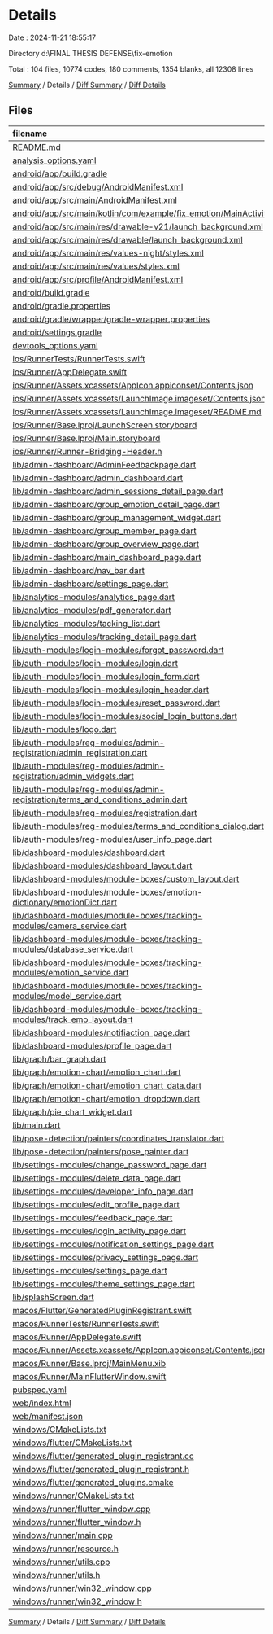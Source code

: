 # Details

Date : 2024-11-21 18:55:17

Directory d:\\FINAL THESIS DEFENSE\\fix-emotion

Total : 104 files,  10774 codes, 180 comments, 1354 blanks, all 12308 lines

[Summary](results.md) / Details / [Diff Summary](diff.md) / [Diff Details](diff-details.md)

## Files
| filename | language | code | comment | blank | total |
| :--- | :--- | ---: | ---: | ---: | ---: |
| [README.md](/README.md) | Markdown | 26 | 0 | 16 | 42 |
| [analysis_options.yaml](/analysis_options.yaml) | YAML | 1 | 0 | 1 | 2 |
| [android/app/build.gradle](/android/app/build.gradle) | Gradle | 71 | 0 | 14 | 85 |
| [android/app/src/debug/AndroidManifest.xml](/android/app/src/debug/AndroidManifest.xml) | XML | 3 | 4 | 1 | 8 |
| [android/app/src/main/AndroidManifest.xml](/android/app/src/main/AndroidManifest.xml) | XML | 53 | 12 | 9 | 74 |
| [android/app/src/main/kotlin/com/example/fix_emotion/MainActivity.kt](/android/app/src/main/kotlin/com/example/fix_emotion/MainActivity.kt) | Kotlin | 3 | 0 | 3 | 6 |
| [android/app/src/main/res/drawable-v21/launch_background.xml](/android/app/src/main/res/drawable-v21/launch_background.xml) | XML | 4 | 7 | 2 | 13 |
| [android/app/src/main/res/drawable/launch_background.xml](/android/app/src/main/res/drawable/launch_background.xml) | XML | 4 | 7 | 2 | 13 |
| [android/app/src/main/res/values-night/styles.xml](/android/app/src/main/res/values-night/styles.xml) | XML | 9 | 9 | 1 | 19 |
| [android/app/src/main/res/values/styles.xml](/android/app/src/main/res/values/styles.xml) | XML | 9 | 9 | 1 | 19 |
| [android/app/src/profile/AndroidManifest.xml](/android/app/src/profile/AndroidManifest.xml) | XML | 3 | 4 | 1 | 8 |
| [android/build.gradle](/android/build.gradle) | Gradle | 16 | 0 | 3 | 19 |
| [android/gradle.properties](/android/gradle.properties) | Properties | 3 | 0 | 1 | 4 |
| [android/gradle/wrapper/gradle-wrapper.properties](/android/gradle/wrapper/gradle-wrapper.properties) | Properties | 5 | 1 | 1 | 7 |
| [android/settings.gradle](/android/settings.gradle) | Gradle | 22 | 0 | 5 | 27 |
| [devtools_options.yaml](/devtools_options.yaml) | YAML | 1 | 0 | 1 | 2 |
| [ios/RunnerTests/RunnerTests.swift](/ios/RunnerTests/RunnerTests.swift) | Swift | 7 | 2 | 4 | 13 |
| [ios/Runner/AppDelegate.swift](/ios/Runner/AppDelegate.swift) | Swift | 12 | 0 | 2 | 14 |
| [ios/Runner/Assets.xcassets/AppIcon.appiconset/Contents.json](/ios/Runner/Assets.xcassets/AppIcon.appiconset/Contents.json) | JSON | 122 | 0 | 1 | 123 |
| [ios/Runner/Assets.xcassets/LaunchImage.imageset/Contents.json](/ios/Runner/Assets.xcassets/LaunchImage.imageset/Contents.json) | JSON | 23 | 0 | 1 | 24 |
| [ios/Runner/Assets.xcassets/LaunchImage.imageset/README.md](/ios/Runner/Assets.xcassets/LaunchImage.imageset/README.md) | Markdown | 3 | 0 | 2 | 5 |
| [ios/Runner/Base.lproj/LaunchScreen.storyboard](/ios/Runner/Base.lproj/LaunchScreen.storyboard) | XML | 36 | 1 | 1 | 38 |
| [ios/Runner/Base.lproj/Main.storyboard](/ios/Runner/Base.lproj/Main.storyboard) | XML | 25 | 1 | 1 | 27 |
| [ios/Runner/Runner-Bridging-Header.h](/ios/Runner/Runner-Bridging-Header.h) | C++ | 1 | 0 | 1 | 2 |
| [lib/admin-dashboard/AdminFeedbackpage.dart](/lib/admin-dashboard/AdminFeedbackpage.dart) | Dart | 172 | 0 | 28 | 200 |
| [lib/admin-dashboard/admin_dashboard.dart](/lib/admin-dashboard/admin_dashboard.dart) | Dart | 53 | 0 | 10 | 63 |
| [lib/admin-dashboard/admin_sessions_detail_page.dart](/lib/admin-dashboard/admin_sessions_detail_page.dart) | Dart | 161 | 0 | 22 | 183 |
| [lib/admin-dashboard/group_emotion_detail_page.dart](/lib/admin-dashboard/group_emotion_detail_page.dart) | Dart | 301 | 0 | 50 | 351 |
| [lib/admin-dashboard/group_management_widget.dart](/lib/admin-dashboard/group_management_widget.dart) | Dart | 153 | 0 | 21 | 174 |
| [lib/admin-dashboard/group_member_page.dart](/lib/admin-dashboard/group_member_page.dart) | Dart | 280 | 0 | 39 | 319 |
| [lib/admin-dashboard/group_overview_page.dart](/lib/admin-dashboard/group_overview_page.dart) | Dart | 249 | 0 | 35 | 284 |
| [lib/admin-dashboard/main_dashboard_page.dart](/lib/admin-dashboard/main_dashboard_page.dart) | Dart | 275 | 0 | 31 | 306 |
| [lib/admin-dashboard/nav_bar.dart](/lib/admin-dashboard/nav_bar.dart) | Dart | 88 | 0 | 5 | 93 |
| [lib/admin-dashboard/settings_page.dart](/lib/admin-dashboard/settings_page.dart) | Dart | 152 | 0 | 10 | 162 |
| [lib/analytics-modules/analytics_page.dart](/lib/analytics-modules/analytics_page.dart) | Dart | 168 | 0 | 22 | 190 |
| [lib/analytics-modules/pdf_generator.dart](/lib/analytics-modules/pdf_generator.dart) | Dart | 66 | 0 | 7 | 73 |
| [lib/analytics-modules/tacking_list.dart](/lib/analytics-modules/tacking_list.dart) | Dart | 197 | 0 | 19 | 216 |
| [lib/analytics-modules/tracking_detail_page.dart](/lib/analytics-modules/tracking_detail_page.dart) | Dart | 170 | 0 | 15 | 185 |
| [lib/auth-modules/login-modules/forgot_password.dart](/lib/auth-modules/login-modules/forgot_password.dart) | Dart | 109 | 0 | 14 | 123 |
| [lib/auth-modules/login-modules/login.dart](/lib/auth-modules/login-modules/login.dart) | Dart | 213 | 0 | 25 | 238 |
| [lib/auth-modules/login-modules/login_form.dart](/lib/auth-modules/login-modules/login_form.dart) | Dart | 102 | 0 | 4 | 106 |
| [lib/auth-modules/login-modules/login_header.dart](/lib/auth-modules/login-modules/login_header.dart) | Dart | 29 | 0 | 4 | 33 |
| [lib/auth-modules/login-modules/reset_password.dart](/lib/auth-modules/login-modules/reset_password.dart) | Dart | 135 | 0 | 23 | 158 |
| [lib/auth-modules/login-modules/social_login_buttons.dart](/lib/auth-modules/login-modules/social_login_buttons.dart) | Dart | 32 | 0 | 4 | 36 |
| [lib/auth-modules/logo.dart](/lib/auth-modules/logo.dart) | Dart | 12 | 0 | 3 | 15 |
| [lib/auth-modules/reg-modules/admin-registration/admin_registration.dart](/lib/auth-modules/reg-modules/admin-registration/admin_registration.dart) | Dart | 189 | 0 | 28 | 217 |
| [lib/auth-modules/reg-modules/admin-registration/admin_widgets.dart](/lib/auth-modules/reg-modules/admin-registration/admin_widgets.dart) | Dart | 212 | 0 | 23 | 235 |
| [lib/auth-modules/reg-modules/admin-registration/terms_and_conditions_admin.dart](/lib/auth-modules/reg-modules/admin-registration/terms_and_conditions_admin.dart) | Dart | 39 | 0 | 5 | 44 |
| [lib/auth-modules/reg-modules/registration.dart](/lib/auth-modules/reg-modules/registration.dart) | Dart | 349 | 0 | 22 | 371 |
| [lib/auth-modules/reg-modules/terms_and_conditions_dialog.dart](/lib/auth-modules/reg-modules/terms_and_conditions_dialog.dart) | Dart | 161 | 0 | 7 | 168 |
| [lib/auth-modules/reg-modules/user_info_page.dart](/lib/auth-modules/reg-modules/user_info_page.dart) | Dart | 286 | 0 | 27 | 313 |
| [lib/dashboard-modules/dashboard.dart](/lib/dashboard-modules/dashboard.dart) | Dart | 94 | 0 | 7 | 101 |
| [lib/dashboard-modules/dashboard_layout.dart](/lib/dashboard-modules/dashboard_layout.dart) | Dart | 366 | 0 | 35 | 401 |
| [lib/dashboard-modules/module-boxes/custom_layout.dart](/lib/dashboard-modules/module-boxes/custom_layout.dart) | Dart | 113 | 0 | 5 | 118 |
| [lib/dashboard-modules/module-boxes/emotion-dictionary/emotionDict.dart](/lib/dashboard-modules/module-boxes/emotion-dictionary/emotionDict.dart) | Dart | 115 | 0 | 6 | 121 |
| [lib/dashboard-modules/module-boxes/tracking-modules/camera_service.dart](/lib/dashboard-modules/module-boxes/tracking-modules/camera_service.dart) | Dart | 32 | 0 | 11 | 43 |
| [lib/dashboard-modules/module-boxes/tracking-modules/database_service.dart](/lib/dashboard-modules/module-boxes/tracking-modules/database_service.dart) | Dart | 30 | 0 | 6 | 36 |
| [lib/dashboard-modules/module-boxes/tracking-modules/emotion_service.dart](/lib/dashboard-modules/module-boxes/tracking-modules/emotion_service.dart) | Dart | 44 | 0 | 1 | 45 |
| [lib/dashboard-modules/module-boxes/tracking-modules/model_service.dart](/lib/dashboard-modules/module-boxes/tracking-modules/model_service.dart) | Dart | 83 | 0 | 11 | 94 |
| [lib/dashboard-modules/module-boxes/tracking-modules/track_emo_layout.dart](/lib/dashboard-modules/module-boxes/tracking-modules/track_emo_layout.dart) | Dart | 625 | 0 | 111 | 736 |
| [lib/dashboard-modules/notifiaction_page.dart](/lib/dashboard-modules/notifiaction_page.dart) | Dart | 153 | 0 | 18 | 171 |
| [lib/dashboard-modules/profile_page.dart](/lib/dashboard-modules/profile_page.dart) | Dart | 204 | 0 | 15 | 219 |
| [lib/graph/bar_graph.dart](/lib/graph/bar_graph.dart) | Dart | 146 | 0 | 23 | 169 |
| [lib/graph/emotion-chart/emotion_chart.dart](/lib/graph/emotion-chart/emotion_chart.dart) | Dart | 234 | 0 | 14 | 248 |
| [lib/graph/emotion-chart/emotion_chart_data.dart](/lib/graph/emotion-chart/emotion_chart_data.dart) | Dart | 70 | 0 | 20 | 90 |
| [lib/graph/emotion-chart/emotion_dropdown.dart](/lib/graph/emotion-chart/emotion_dropdown.dart) | Dart | 38 | 0 | 5 | 43 |
| [lib/graph/pie_chart_widget.dart](/lib/graph/pie_chart_widget.dart) | Dart | 129 | 0 | 15 | 144 |
| [lib/main.dart](/lib/main.dart) | Dart | 260 | 0 | 34 | 294 |
| [lib/pose-detection/painters/coordinates_translator.dart](/lib/pose-detection/painters/coordinates_translator.dart) | Dart | 49 | 0 | 4 | 53 |
| [lib/pose-detection/painters/pose_painter.dart](/lib/pose-detection/painters/pose_painter.dart) | Dart | 117 | 0 | 17 | 134 |
| [lib/settings-modules/change_password_page.dart](/lib/settings-modules/change_password_page.dart) | Dart | 188 | 0 | 17 | 205 |
| [lib/settings-modules/delete_data_page.dart](/lib/settings-modules/delete_data_page.dart) | Dart | 119 | 0 | 13 | 132 |
| [lib/settings-modules/developer_info_page.dart](/lib/settings-modules/developer_info_page.dart) | Dart | 116 | 0 | 6 | 122 |
| [lib/settings-modules/edit_profile_page.dart](/lib/settings-modules/edit_profile_page.dart) | Dart | 328 | 0 | 24 | 352 |
| [lib/settings-modules/feedback_page.dart](/lib/settings-modules/feedback_page.dart) | Dart | 172 | 0 | 29 | 201 |
| [lib/settings-modules/login_activity_page.dart](/lib/settings-modules/login_activity_page.dart) | Dart | 80 | 0 | 11 | 91 |
| [lib/settings-modules/notification_settings_page.dart](/lib/settings-modules/notification_settings_page.dart) | Dart | 155 | 0 | 24 | 179 |
| [lib/settings-modules/privacy_settings_page.dart](/lib/settings-modules/privacy_settings_page.dart) | Dart | 224 | 0 | 36 | 260 |
| [lib/settings-modules/settings_page.dart](/lib/settings-modules/settings_page.dart) | Dart | 241 | 0 | 21 | 262 |
| [lib/settings-modules/theme_settings_page.dart](/lib/settings-modules/theme_settings_page.dart) | Dart | 111 | 0 | 12 | 123 |
| [lib/splashScreen.dart](/lib/splashScreen.dart) | Dart | 27 | 0 | 4 | 31 |
| [macos/Flutter/GeneratedPluginRegistrant.swift](/macos/Flutter/GeneratedPluginRegistrant.swift) | Swift | 20 | 3 | 4 | 27 |
| [macos/RunnerTests/RunnerTests.swift](/macos/RunnerTests/RunnerTests.swift) | Swift | 7 | 2 | 4 | 13 |
| [macos/Runner/AppDelegate.swift](/macos/Runner/AppDelegate.swift) | Swift | 8 | 0 | 2 | 10 |
| [macos/Runner/Assets.xcassets/AppIcon.appiconset/Contents.json](/macos/Runner/Assets.xcassets/AppIcon.appiconset/Contents.json) | JSON | 68 | 0 | 1 | 69 |
| [macos/Runner/Base.lproj/MainMenu.xib](/macos/Runner/Base.lproj/MainMenu.xib) | XML | 343 | 0 | 1 | 344 |
| [macos/Runner/MainFlutterWindow.swift](/macos/Runner/MainFlutterWindow.swift) | Swift | 12 | 0 | 4 | 16 |
| [pubspec.yaml](/pubspec.yaml) | YAML | 69 | 8 | 10 | 87 |
| [web/index.html](/web/index.html) | HTML | 38 | 16 | 6 | 60 |
| [web/manifest.json](/web/manifest.json) | JSON | 35 | 0 | 1 | 36 |
| [windows/CMakeLists.txt](/windows/CMakeLists.txt) | CMake | 89 | 0 | 20 | 109 |
| [windows/flutter/CMakeLists.txt](/windows/flutter/CMakeLists.txt) | CMake | 98 | 0 | 12 | 110 |
| [windows/flutter/generated_plugin_registrant.cc](/windows/flutter/generated_plugin_registrant.cc) | C++ | 18 | 4 | 5 | 27 |
| [windows/flutter/generated_plugin_registrant.h](/windows/flutter/generated_plugin_registrant.h) | C++ | 5 | 5 | 6 | 16 |
| [windows/flutter/generated_plugins.cmake](/windows/flutter/generated_plugins.cmake) | CMake | 24 | 0 | 6 | 30 |
| [windows/runner/CMakeLists.txt](/windows/runner/CMakeLists.txt) | CMake | 34 | 0 | 7 | 41 |
| [windows/runner/flutter_window.cpp](/windows/runner/flutter_window.cpp) | C++ | 49 | 7 | 16 | 72 |
| [windows/runner/flutter_window.h](/windows/runner/flutter_window.h) | C++ | 20 | 5 | 9 | 34 |
| [windows/runner/main.cpp](/windows/runner/main.cpp) | C++ | 30 | 4 | 10 | 44 |
| [windows/runner/resource.h](/windows/runner/resource.h) | C++ | 9 | 6 | 2 | 17 |
| [windows/runner/utils.cpp](/windows/runner/utils.cpp) | C++ | 54 | 2 | 10 | 66 |
| [windows/runner/utils.h](/windows/runner/utils.h) | C++ | 8 | 6 | 6 | 20 |
| [windows/runner/win32_window.cpp](/windows/runner/win32_window.cpp) | C++ | 210 | 24 | 55 | 289 |
| [windows/runner/win32_window.h](/windows/runner/win32_window.h) | C++ | 48 | 31 | 24 | 103 |

[Summary](results.md) / Details / [Diff Summary](diff.md) / [Diff Details](diff-details.md)